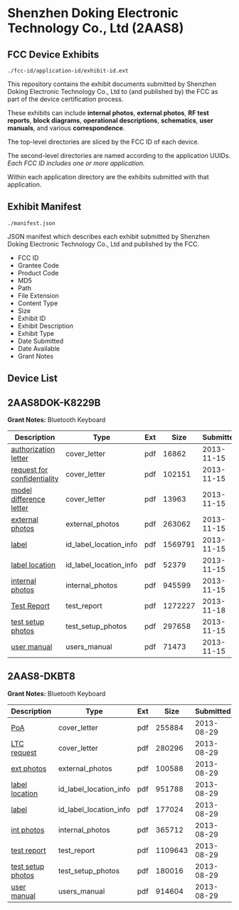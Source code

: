 # Shenzhen Doking Electronic Technology Co., Ltd (2AAS8)
## FCC Device Exhibits

```
./fcc-id/application-id/exhibit-id.ext
```

This repository contains the exhibit documents submitted by Shenzhen Doking Electronic Technology Co., Ltd to (and published by) the FCC as part of the device certification process.

These exhibits can include **internal photos**, **external photos**, **RF test reports**, **block diagrams**, **operational descriptions**, **schematics**, **user manuals**, and various **correspondence**.

The top-level directories are sliced by the FCC ID of each device.

The second-level directories are named according to the application UUIDs. *Each FCC ID includes one or more application.*

Within each application directory are the exhibits submitted with that application. 

## Exhibit Manifest

```
./manifest.json
```

JSON manifest which describes each exhibit submitted by Shenzhen Doking Electronic Technology Co., Ltd and published by the FCC.

- FCC ID
- Grantee Code
- Product Code
- MD5
- Path
- File Extension
- Content Type
- Size
- Exhibit ID
- Exhibit Description
- Exhibit Type
- Date Submitted
- Date Available
- Grant Notes

## Device List
## 2AAS8DOK-K8229B
**Grant Notes:** Bluetooth Keyboard

| Description | Type | Ext | Size | Submitted | Available |
| ----------- | ---- | --- | ---- | --------- | --------- |
| [authorization letter](2AAS8DOK-K8229B/b3d0e63be0780114c9e1ef9d395c8df4/2119905.pdf) | cover_letter | pdf | 16862 | 2013-11-15 | 2013-11-18 |
| [request for confidentiality](2AAS8DOK-K8229B/b3d0e63be0780114c9e1ef9d395c8df4/2119906.pdf) | cover_letter | pdf | 102151 | 2013-11-15 | 2013-11-18 |
| [model difference letter](2AAS8DOK-K8229B/b3d0e63be0780114c9e1ef9d395c8df4/2119913.pdf) | cover_letter | pdf | 13963 | 2013-11-15 | 2013-11-18 |
| [external photos](2AAS8DOK-K8229B/b3d0e63be0780114c9e1ef9d395c8df4/2119907.pdf) | external_photos | pdf | 263062 | 2013-11-15 | 2013-11-18 |
| [label](2AAS8DOK-K8229B/b3d0e63be0780114c9e1ef9d395c8df4/2119909.pdf) | id_label_location_info | pdf | 1569791 | 2013-11-15 | 2013-11-18 |
| [label location](2AAS8DOK-K8229B/b3d0e63be0780114c9e1ef9d395c8df4/2119912.pdf) | id_label_location_info | pdf | 52379 | 2013-11-15 | 2013-11-18 |
| [internal photos](2AAS8DOK-K8229B/b3d0e63be0780114c9e1ef9d395c8df4/2119908.pdf) | internal_photos | pdf | 945599 | 2013-11-15 | 2013-11-18 |
| [Test Report](2AAS8DOK-K8229B/b3d0e63be0780114c9e1ef9d395c8df4/2121130.pdf) | test_report | pdf | 1272227 | 2013-11-18 | 2013-11-18 |
| [test setup photos](2AAS8DOK-K8229B/b3d0e63be0780114c9e1ef9d395c8df4/2119910.pdf) | test_setup_photos | pdf | 297658 | 2013-11-15 | 2013-11-18 |
| [user manual](2AAS8DOK-K8229B/b3d0e63be0780114c9e1ef9d395c8df4/2119911.pdf) | users_manual | pdf | 71473 | 2013-11-15 | 2013-11-18 |
## 2AAS8-DKBT8
**Grant Notes:** Bluetooth Keyboard

| Description | Type | Ext | Size | Submitted | Available |
| ----------- | ---- | --- | ---- | --------- | --------- |
| [PoA](2AAS8-DKBT8/49405d30a461452e3423818ff72e5576/2056446.pdf) | cover_letter | pdf | 255884 | 2013-08-29 | 2013-08-29 |
| [LTC request](2AAS8-DKBT8/49405d30a461452e3423818ff72e5576/2056447.pdf) | cover_letter | pdf | 280296 | 2013-08-29 | 2013-08-29 |
| [ext photos](2AAS8-DKBT8/49405d30a461452e3423818ff72e5576/2056448.pdf) | external_photos | pdf | 100588 | 2013-08-29 | 2013-08-29 |
| [label location](2AAS8-DKBT8/49405d30a461452e3423818ff72e5576/2056449.pdf) | id_label_location_info | pdf | 951788 | 2013-08-29 | 2013-08-29 |
| [label](2AAS8-DKBT8/49405d30a461452e3423818ff72e5576/2056451.pdf) | id_label_location_info | pdf | 177024 | 2013-08-29 | 2013-08-29 |
| [int photos](2AAS8-DKBT8/49405d30a461452e3423818ff72e5576/2056450.pdf) | internal_photos | pdf | 365712 | 2013-08-29 | 2013-08-29 |
| [test report](2AAS8-DKBT8/49405d30a461452e3423818ff72e5576/2056445.pdf) | test_report | pdf | 1109643 | 2013-08-29 | 2013-08-29 |
| [test setup photos](2AAS8-DKBT8/49405d30a461452e3423818ff72e5576/2056452.pdf) | test_setup_photos | pdf | 180016 | 2013-08-29 | 2013-08-29 |
| [user manual](2AAS8-DKBT8/49405d30a461452e3423818ff72e5576/2056453.pdf) | users_manual | pdf | 914604 | 2013-08-29 | 2013-08-29 |
